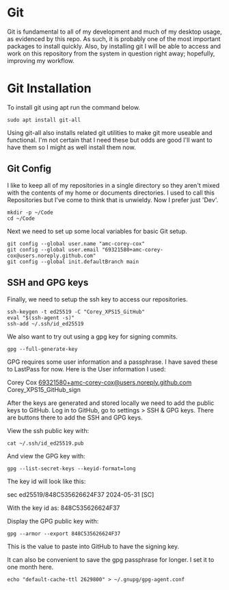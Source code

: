 # Git
Git is fundamental to all of my development and much of my desktop usage, as evidenced by this repo. As such, it is probably one of the most important packages to install quickly. Also, by installing git I will be able to access and work on this repository from the system in question right away; hopefully, improving my workflow.

# Git Installation
To install git using apt run the command below.
```
sudo apt install git-all
```
Using git-all also installs related git utilities to make git more useable and functional. I'm not certain that I need these but odds are good I'll want to have them so I might as well install them now.

## Git Config
I like to keep all of my repositories in a single directory so they aren't mixed with the contents of my home or documents directories. I used to call this Repositories but I've come to think that is unwieldy. Now I prefer just 'Dev'.
```
mkdir -p ~/Code
cd ~/Code
```

Next we need to set up some local variables for basic Git setup. 
```
git config --global user.name "amc-corey-cox"
git config --global user.email "69321580+amc-corey-cox@users.noreply.github.com"
git config --global init.defaultBranch main
```

## SSH and GPG keys
Finally, we need to setup the ssh key to access our repositories.
```
ssh-keygen -t ed25519 -C "Corey_XPS15_GitHub"
eval "$(ssh-agent -s)"
ssh-add ~/.ssh/id_ed25519
```

We also want to try out using a gpg key for signing commits.
```
gpg --full-generate-key
```
GPG requires some user information and a passphrase. I have saved these to LastPass for now. Here is the User information I used:

Corey Cox
69321580+amc-corey-cox@users.noreply.github.com
Corey_XPS15_GitHub_sign

After the keys are generated and stored locally we need to add the public keys to GitHub. Log in to GitHub, go to settings > SSH & GPG keys. There are buttons there to add the SSH and GPG keys.

View the ssh public key with:
```
cat ~/.ssh/id_ed25519.pub
```

And view the GPG key with:
```
gpg --list-secret-keys --keyid-format=long
```
The key id will look like this:

sec   ed25519/848C535626624F37 2024-05-31 [SC]

With the key id as: 848C535626624F37

Display the GPG public key with:
```
gpg --armor --export 848C535626624F37
```
This is the value to paste into GitHub to have the signing key. 

It can also be convenient to save the gpg passphrase for longer. I set it to one month here.
```
echo "default-cache-ttl 2629800" > ~/.gnupg/gpg-agent.conf
```

